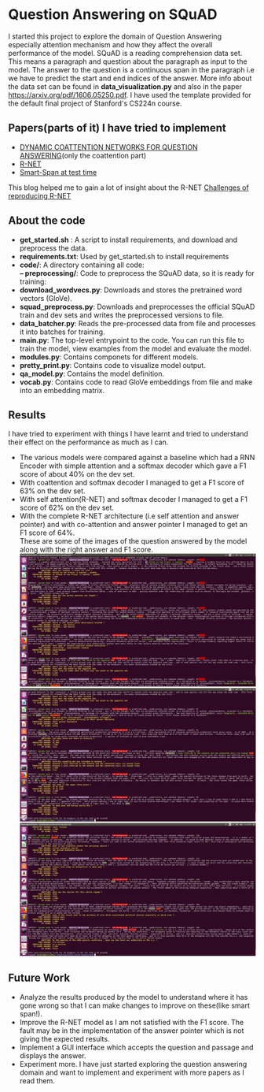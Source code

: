 # Question Answering on SQuAD
I started this project to explore the domain of Question Answering especially attention mechanism and how they affect the overall performance of the model. SQuAD is a reading comprehension data set. This means a paragraph and question about the paragraph as input to the model. The answer to the question is a continuous span in the paragraph i.e we have to predict the start and end indices of the answer. More info about the data set can be found in <b>data_visualization.py</b> and also in the paper <a>https://arxiv.org/pdf/1606.05250.pdf</a>. I have used the template provided for the default final project of Stanford's CS224n course.

## Papers(parts of it) I have tried to implement
* [DYNAMIC COATTENTION NETWORKS FOR QUESTION ANSWERING](https://arxiv.org/abs/1611.01604)(only the coattention part)
* [R-NET](https://www.microsoft.com/en-us/research/wp-content/uploads/2017/05/r-net.pdf)
* [Smart-Span at test time](https://arxiv.org/pdf/1704.00051.pdf)<br>

This blog helped me to gain a lot of insight about the R-NET [Challenges of reproducing R-NET](https://yerevann.github.io/2017/08/25/challenges-of-reproducing-r-net-neural-network-using-keras/)<br>

## About the code

 *  **get_started.sh** : A script to install requirements, and download and preprocess the data.<br>
 * **requirements.txt**: Used by get_started.sh to install requirements
* **code/**: A directory containing all code:<br>
**– preprocessing/**: Code to preprocess the SQuAD data, so it is ready for training:<br>
* **download_wordvecs.py**: Downloads and stores the pretrained word vectors (GloVe).<br>
* **squad_preprocess.py**: Downloads and preprocesses the official SQuAD train and dev sets and writes the preprocessed versions to file.<br>
* **data_batcher.py**: Reads the pre-processed data from file and processes it into batches for training.<br>
* **main.py**: The top-level entrypoint to the code. You can run this file to train the model, view examples from the model and evaluate the model.<br>
* **modules.py**: Contains componets for different models.<br>
* **pretty_print.py**: Contains code to visualize model output.<br>
* **qa_model.py**: Contains the model definition. <br>
* **vocab.py**: Contains code to read GloVe embeddings from file and make into an embedding matrix.<br>

## Results
I have tried to experiment with things I have learnt and tried to understand their effect on the performance as much as I can.
* The various models were compared against a baseline which had a RNN Encoder with simple attention and a softmax decoder which gave a F1 score of about 40% on the dev set.<br>
* With coattention and softmax decoder I managed to get a F1 score of 63% on the dev set.<br>
* With self attention(R-NET) and softmax decoder I managed to get a F1 score of 62% on the dev set.<br>
* With the complete R-NET architecture (i.e self attention and answer pointer) and with co-attention and answer pointer I managed to get an F1 score of 64%. <br>
These are some of the images of the question answered by the model along with the right answer and F1 score.
![Result1](https://github.com/BAJUKA/SQuAD-NLP/blob/master/screenshot/result.png)
![Result2](https://github.com/BAJUKA/SQuAD-NLP/blob/master/screenshot/result2.png)
![Result3](https://github.com/BAJUKA/SQuAD-NLP/blob/master/screenshot/result3.png)

## Future Work
* Analyze the results produced by the model to understand where it has gone wrong so that I can make changes to improve on these(like smart span!).
* Improve the R-NET model as I am not satisfied with the F1 score. The fault may be in the implementation of the answer pointer which is not giving the expected results.
* Implement a GUI interface which accepts the question and passage and displays the answer.
* Experiment more. I have just started exploring the question answering domain and want to implement and experiment with more papers as I read them.
